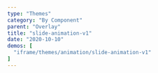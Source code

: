 ```yaml
---
type: "Themes"
category: "By Component"
parent: "Overlay"
title: "slide-animation-v1"
date: "2020-10-10"
demos: [
  "iframe/themes/animation/slide-animation-v1"
]
---
```

